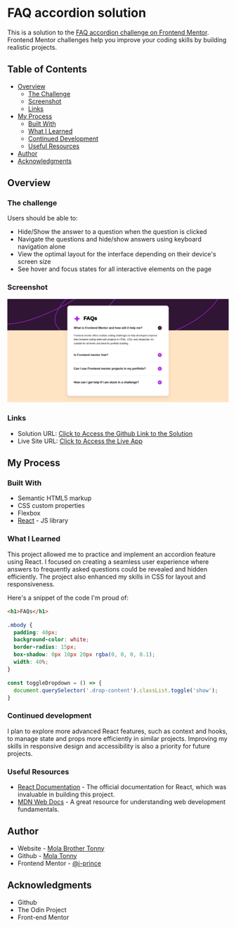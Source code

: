 # FAQ accordion solution

This is a solution to the [FAQ accordion challenge on Frontend Mentor](https://www.frontendmentor.io/challenges/faq-accordion-wyfFdeBwBz). Frontend Mentor challenges help you improve your coding skills by building realistic projects. 

## Table of Contents

- [Overview](#overview)
  - [The Challenge](#the-challenge)
  - [Screenshot](#screenshot)
  - [Links](#links)
- [My Process](#my-process)
  - [Built With](#built-with)
  - [What I Learned](#what-i-learned)
  - [Continued Development](#continued-development)
  - [Useful Resources](#useful-resources)
- [Author](#author)
- [Acknowledgments](#acknowledgments)

## Overview

### The challenge

Users should be able to:

- Hide/Show the answer to a question when the question is clicked
- Navigate the questions and hide/show answers using keyboard navigation alone
- View the optimal layout for the interface depending on their device's screen size
- See hover and focus states for all interactive elements on the page

### Screenshot

![Screenshot of my FAQ Accordion Solution](./public/Project-Guidelines/assets/images/Screenshot%20from%202024-08-28%2014-14-57.png)

### Links

- Solution URL: [Click to Access the Github Link to the Solution](https://github.com/i-prince/FAQ-Accordion)
- Live Site URL: [Click to Access the Live App](https://i-prince.github.io/FAQ-Accordion/)

## My Process

### Built With

- Semantic HTML5 markup
- CSS custom properties
- Flexbox
- [React](https://reactjs.org/) - JS library

### What I Learned

This project allowed me to practice and implement an accordion feature using React. I focused on creating a seamless user experience where answers to frequently asked questions could be revealed and hidden efficiently. The project also enhanced my skills in CSS for layout and responsiveness.

Here's a snippet of the code I'm proud of:

```html
<h1>FAQs</h1>
```
```css
.mbody {
  padding: 40px;
  background-color: white;
  border-radius: 15px;
  box-shadow: 0px 10px 20px rgba(0, 0, 0, 0.1);
  width: 40%;
}
```
```js
const toggleDropdown = () => {
  document.querySelector('.drop-content').classList.toggle('show');
}
```

### Continued development

I plan to explore more advanced React features, such as context and hooks, to manage state and props more efficiently in similar projects. Improving my skills in responsive design and accessibility is also a priority for future projects.

### Useful Resources

- [React Documentation](https://reactjs.org/docs/getting-started.html) - The official documentation for React, which was invaluable in building this project.
- [MDN Web Docs](https://developer.mozilla.org/) - A great resource for understanding web development fundamentals.

## Author

- Website - [Mola Brother Tonny](https://i-prince.github.io/Social-Links-Profile/)
- Github - [Mola Tonny](https://github.com/i-prince)
- Frontend Mentor - [@i-prince](https://www.frontendmentor.io/profile/i-prince)

## Acknowledgments

- Github
- The Odin Project
- Front-end Mentor